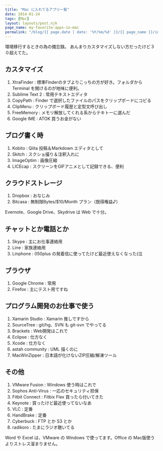 ```yaml
---
title: "Mac に入れてるアプリ一覧"
date: 2014-01-24
tags: [Mac]
layout: layouts/post.njk
page_name: my-favorite-apps-in-mac
permalink: "/blog/{{ page.date | date: '%Y/%m/%d' }}/{{ page_name }}/index.html"
---
```


環境移行するときの為の備忘録。
あんまりカスタマイズしない方だったけど３０超えてた。

<!--more-->

## カスタマイズ

1. XtraFinder : 標準Finderのタブよりこっちの方が好き。フォルダから Terminal を開けるのが地味に便利。
1. Sublime Text 2 : 常用テキストエディタ
1. CopyPath : Finder で選択したファイルのパスをクリップボードにコピる
1. ClipMenu : クリップボード履歴と定型文呼び出し
1. FreeMemory : メモリ解放してくれる系からテキトーに選んだ
1. Google IME : ATOK 買うお金がない

## ブログ書く時

1. Kobito : Qiita 投稿＆Markdown エディタとして
1. Skitch : スクショ撮り＆注釈入れに
1. ImageOptim : 画像圧縮
1. LICEcap : スクリーンをGIFアニメとして記録できる、便利

## クラウドストレージ

1. Dropbox : おなじみ
1. Bitcasa : 無制限Bytes/$10/Month プラン（既得権益♪）

Evernote、Google Drive、Skydrive は Web で十分。

## チャットとか電話とか

1. Skype : 主にお仕事連絡用
1. Line : 家族連絡用
1. Linphone : 050plus の発着信に使ってたけど最近使えなくなった(泣

## ブラウザ

1. Google Chrome : 常用
1. Firefox : 主にテスト用ですね

## プログラム開発のお仕事で使う

1. Xamarin Studio : Xamarin 推しですから
1. SourceTree : git/hg、SVN も git-svn でやってる
1. Brackets : Web開発はこれで
1. Eclipse : 仕方なく
1. Xcode : 仕方なく
1. astah community : UML 描くのに
1. MacWinZipper : 日本語が化けないZIP圧縮/解凍ツール

## その他

1. VMware Fusion : Windows 使う時はこれで
1. Sophos Anti-Virus : 一応のセキュリティ担保
1. Fitbit Connect : Fitbix Flex 買ったら付いてきた
1. Keynote : 買ったけど最近使ってないなあ
1. VLC : 定番
1. HandBrake : 定番
1. Cyberbuck : FTP とか S3 とか
1. radikoro : たまにラジオ聴いてる

Word や Excel は、VMware の Windows で使ってます。Office の Mac版使うよりストレス溜まりません。